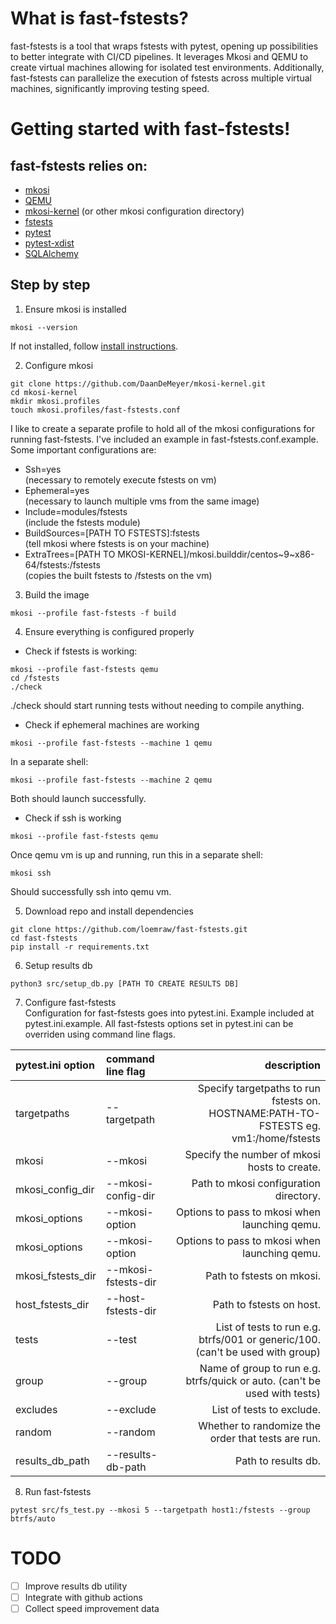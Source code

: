 # What is fast-fstests?
fast-fstests is a tool that wraps fstests with pytest, opening up possibilities to better integrate with CI/CD pipelines. It leverages Mkosi and QEMU to create virtual machines allowing for isolated test environments. Additionally, fast-fstests can parallelize the execution of fstests across multiple virtual machines, significantly improving testing speed.

# Getting started with fast-fstests!
## fast-fstests relies on:
* [mkosi](https://github.com/systemd/mkosi)
* [QEMU](https://www.qemu.org/download/)
* [mkosi-kernel](https://github.com/DaanDeMeyer/mkosi-kernel) (or other mkosi configuration directory)
* [fstests](https://github.com/kdave/xfstests)
* [pytest](https://docs.pytest.org/en/stable/getting-started.html)
* [pytest-xdist](https://pypi.org/project/pytest-xdist/)
* [SQLAlchemy](https://www.sqlalchemy.org/)

## Step by step
1. Ensure mkosi is installed
```
mkosi --version
```
If not installed, follow [install instructions](https://github.com/systemd/mkosi).

2. Configure mkosi
```
git clone https://github.com/DaanDeMeyer/mkosi-kernel.git
cd mkosi-kernel
mkdir mkosi.profiles
touch mkosi.profiles/fast-fstests.conf
```
I like to create a separate profile to hold all of the mkosi configurations for running fast-fstests.
I've included an example in fast-fstests.conf.example. Some important configurations are:
* Ssh=yes\
  (necessary to remotely execute fstests on vm)
* Ephemeral=yes\
  (necessary to launch multiple vms from the same image)
* Include=modules/fstests\
  (include the fstests module)
* BuildSources=[PATH TO FSTESTS]:fstests\
  (tell mkosi where fstests is on your machine)
* ExtraTrees=[PATH TO MKOSI-KERNEL]/mkosi.builddir/centos\~9~x86-64/fstests:/fstests\
  (copies the built fstests to /fstests on the vm)

3. Build the image
```
mkosi --profile fast-fstests -f build
```

4. Ensure everything is configured properly
* Check if fstests is working:
```
mkosi --profile fast-fstests qemu
cd /fstests
./check
```
./check should start running tests without needing to compile anything.
* Check if ephemeral machines are working
```
mkosi --profile fast-fstests --machine 1 qemu
```
In a separate shell:
```
mkosi --profile fast-fstests --machine 2 qemu
```
Both should launch successfully.
* Check if ssh is working
```
mkosi --profile fast-fstests qemu
```
Once qemu vm is up and running, run this in a separate shell:
```
mkosi ssh
```
Should successfully ssh into qemu vm.

5. Download repo and install dependencies
```
git clone https://github.com/loemraw/fast-fstests.git
cd fast-fstests
pip install -r requirements.txt
```

6. Setup results db
```
python3 src/setup_db.py [PATH TO CREATE RESULTS DB]
```

7. Configure fast-fstests\
Configuration for fast-fstests goes into pytest.ini. Example included at pytest.ini.example.
All fast-fstests options set in pytest.ini can be overriden using command line flags.

| pytest.ini option | command line flag | description |
| :- | :- | -: |
| targetpaths | --targetpath | Specify targetpaths to run fstests on.<br>HOSTNAME:PATH-TO-FSTESTS eg. vm1:/home/fstests |
| mkosi | --mkosi | Specify the number of mkosi hosts to create. |
| mkosi_config_dir | --mkosi-config-dir | Path to mkosi configuration directory. |
| mkosi_options | --mkosi-option | Options to pass to mkosi when launching qemu. |
| mkosi_options | --mkosi-option | Options to pass to mkosi when launching qemu. |
| mkosi_fstests_dir | --mkosi-fstests-dir | Path to fstests on mkosi. |
| host_fstests_dir | --host-fstests-dir | Path to fstests on host. |
| tests | --test | List of tests to run e.g. btrfs/001 or generic/100. (can't be used with group) |
| group | --group | Name of group to run e.g. btrfs/quick or auto. (can't be used with tests) |
| excludes | --exclude | List of tests to exclude. |
| random | --random | Whether to randomize the order that tests are run. |
| results_db_path | --results-db-path | Path to results db. |

8. Run fast-fstests
```
pytest src/fs_test.py --mkosi 5 --targetpath host1:/fstests --group btrfs/auto
```

# TODO
- [ ] Improve results db utility
- [ ] Integrate with github actions
- [ ] Collect speed improvement data
